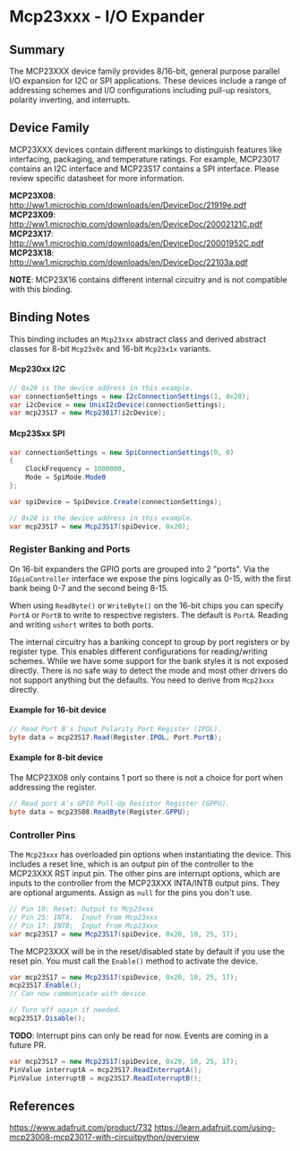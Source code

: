﻿# Mcp23xxx - I/O Expander

## Summary
The MCP23XXX device family provides 8/16-bit, general purpose parallel I/O expansion for I2C or SPI applications.  These devices include a range of addressing schemes and I/O configurations including pull-up resistors, polarity inverting, and interrupts.

## Device Family
MCP23XXX devices contain different markings to distinguish features like interfacing, packaging, and temperature ratings.  For example, MCP23017 contains an I2C interface and MCP23S17 contains a SPI interface.  Please review specific datasheet for more information.

**MCP23X08**: http://ww1.microchip.com/downloads/en/DeviceDoc/21919e.pdf
**MCP23X09**: http://ww1.microchip.com/downloads/en/DeviceDoc/20002121C.pdf
**MCP23X17**: http://ww1.microchip.com/downloads/en/DeviceDoc/20001952C.pdf
**MCP23X18**: http://ww1.microchip.com/downloads/en/DeviceDoc/22103a.pdf

**NOTE**: MCP23X16 contains different internal circuitry and is not compatible with this binding.

## Binding Notes

This binding includes an `Mcp23xxx` abstract class and derived abstract classes for 8-bit `Mcp23x0x` and 16-bit `Mcp23x1x` variants.

#### Mcp230xx I2C
```csharp
// 0x20 is the device address in this example.
var connectionSettings = new I2cConnectionSettings(1, 0x20);
var i2cDevice = new UnixI2cDevice(connectionSettings);
var mcp23S17 = new Mcp23017(i2cDevice);
```

#### Mcp23Sxx SPI
```csharp
var connectionSettings = new SpiConnectionSettings(0, 0)
{
    ClockFrequency = 1000000,
    Mode = SpiMode.Mode0
};

var spiDevice = SpiDevice.Create(connectionSettings);

// 0x20 is the device address in this example.
var mcp23S17 = new Mcp23S17(spiDevice, 0x20);
```

### Register Banking and Ports
On 16-bit expanders the GPIO ports are grouped into 2 "ports". Via the `IGpioController` interface we expose the pins logically as 0-15, with the first bank being 0-7 and the second being 8-15.

When using `ReadByte()` or `WriteByte()` on the 16-bit chips you can specify `PortA` or `PortB` to write to respective registers. The default is `PortA`. Reading and writing `ushort` writes to both ports.

The internal circuitry has a banking concept to group by port registers or by register type.  This enables different configurations for reading/writing schemes. While we have some support for the bank styles it is not exposed directly. There is no safe way to detect the mode and most other drivers do not support anything but the defaults. You need to derive from `Mcp23xxx` directly.

#### Example for 16-bit device

``` csharp
// Read Port B's Input Polarity Port Register (IPOL).
byte data = mcp23S17.Read(Register.IPOL, Port.PortB);
```
#### Example for 8-bit device
The MCP23X08 only contains 1 port so there is not a choice for port when addressing the register.

``` csharp
// Read port A's GPIO Pull-Up Resistor Register (GPPU).
byte data = mcp23S08.ReadByte(Register.GPPU);
```

### Controller Pins
The `Mcp23xxx` has overloaded pin options when instantiating the device.  This includes a reset line, which is an output pin of the controller to the MCP23XXX RST input pin.  The other pins are interrupt options, which are inputs to the controller from the MCP23XXX INTA/INTB output pins.  They are optional arguments.  Assign as `null` for the pins you don't use.

```csharp
// Pin 10: Reset; Output to Mcp23xxx
// Pin 25: INTA;  Input from Mcp23xxx
// Pin 17: INTB;  Input from Mcp23xxx
var mcp23S17 = new Mcp23S17(spiDevice, 0x20, 10, 25, 17);
```

The MCP23XXX will be in the reset/disabled state by default if you use the reset pin.  You must call the `Enable()` method to activate the device.

```csharp
var mcp23S17 = new Mcp23S17(spiDevice, 0x20, 10, 25, 17);
mcp23S17.Enable();
// Can now communicate with device.

// Turn off again if needed.
mcp23S17.Disable();
```

**TODO**: Interrupt pins can only be read for now.  Events are coming in a future PR.
```csharp
var mcp23S17 = new Mcp23S17(spiDevice, 0x20, 10, 25, 17);
PinValue interruptA = mcp23S17.ReadInterruptA();
PinValue interruptB = mcp23S17.ReadInterruptB();
```

## References 
https://www.adafruit.com/product/732
https://learn.adafruit.com/using-mcp23008-mcp23017-with-circuitpython/overview
